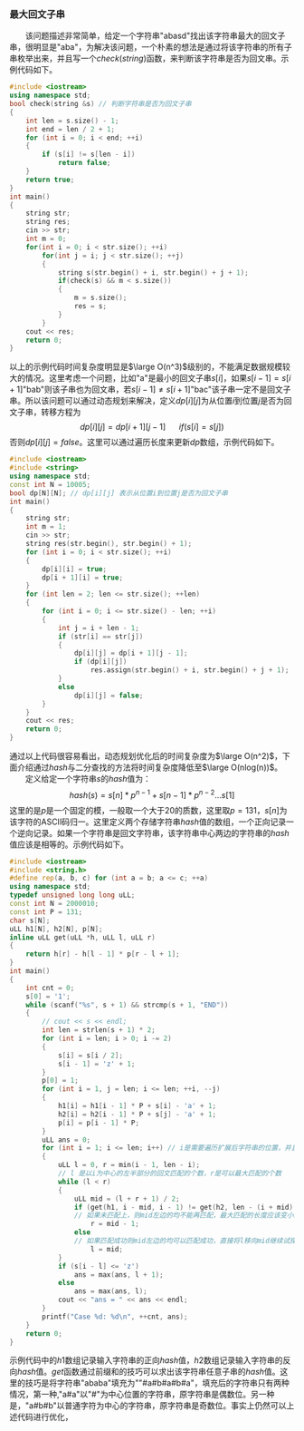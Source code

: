### 最大回文子串
&emsp;&emsp;该问题描述非常简单，给定一个字符串"abasd"找出该字符串最大的回文子串，很明显是"aba"，为解决该问题，一个朴素的想法是通过将该字符串的所有子串枚举出来，并且写一个$check(string)$函数，来判断该字符串是否为回文串。示例代码如下。
```cpp
#include <iostream>
using namespace std;
bool check(string &s) // 判断字符串是否为回文子串
{
    int len = s.size() - 1;
    int end = len / 2 + 1;
    for (int i = 0; i < end; ++i)
    {
        if (s[i] != s[len - i])
            return false;
    }
    return true;
}
int main()
{
    string str;
    string res;
    cin >> str;
    int m = 0;
    for(int i = 0; i < str.size(); ++i)
        for(int j = i; j < str.size(); ++j)
        {
            string s(str.begin() + i, str.begin() + j + 1);
            if(check(s) && m < s.size())
            {
                m = s.size();
                res = s;
            }
        }
    cout << res;
    return 0;
}
```
以上的示例代码时间复杂度明显是$\large O(n^3)$级别的，不能满足数据规模较大的情况。这里考虑一个问题，比如"a"是最小的回文子串$s[i]$，如果$s[i-1] = s[i+1]$"bab"则该子串也为回文串，若$s[i-1] \ne s[i+1]$"bac"该子串一定不是回文子串。所以该问题可以通过动态规划来解决，定义$dp[i][j]$为从位置$i$到位置$j$是否为回文子串，转移方程为
$$
dp[i][j] = dp[i+1][j-1]\ \ \ \ \ \ if(s[i] = s[j])
$$
否则$dp[i][j] = false$。这里可以通过遍历长度来更新$dp$数组，示例代码如下。
```cpp
#include <iostream>
#include <string>
using namespace std;
const int N = 10005;
bool dp[N][N]; // dp[i][j] 表示从位置i到位置j是否为回文子串
int main()
{
    string str;
    int m = 1;
    cin >> str;
    string res(str.begin(), str.begin() + 1);
    for (int i = 0; i < str.size(); ++i)
    {
        dp[i][i] = true;
        dp[i + 1][i] = true;
    }
    for (int len = 2; len <= str.size(); ++len)
    {
        for (int i = 0; i <= str.size() - len; ++i)
        {
            int j = i + len - 1;
            if (str[i] == str[j])
            {
                dp[i][j] = dp[i + 1][j - 1];
                if (dp[i][j])
                    res.assign(str.begin() + i, str.begin() + j + 1);
            }
            else
                dp[i][j] = false;
        }
    }
    cout << res;
    return 0;
}
```
通过以上代码很容易看出，动态规划优化后的时间复杂度为$\large O(n^2)$，下面介绍通过$hash$与二分查找的方法将时间复杂度降低至$\large O(nlog(n))$。
&emsp;&emsp;定义给定一个字符串$s$的$hash$值为：
$$
hash(s) = s[n]*p^{n-1}+s[n-1]*p^{n-2}...s[1]
$$
这里的是$p$是一个固定的模，一般取一个大于20的质数，这里取$p=131$，$s[n]$为该字符的ASCII码归一。这里定义两个存储字符串$hash$值的数组，一个正向记录一个逆向记录。如果一个字符串是回文字符串，该字符串中心两边的字符串的$hash$值应该是相等的。示例代码如下。
```cpp
#include <iostream>
#include <string.h>
#define rep(a, b, c) for (int a = b; a <= c; ++a)
using namespace std;
typedef unsigned long long uLL;
const int N = 2000010;
const int P = 131;
char s[N];
uLL h1[N], h2[N], p[N];
inline uLL get(uLL *h, uLL l, uLL r)
{
    return h[r] - h[l - 1] * p[r - l + 1];
}
int main()
{
    int cnt = 0;
    s[0] = '1';
    while (scanf("%s", s + 1) && strcmp(s + 1, "END"))
    {
        // cout << s << endl;
        int len = strlen(s + 1) * 2;
        for (int i = len; i > 0; i -= 2)
        {
            s[i] = s[i / 2];
            s[i - 1] = 'z' + 1;
        }
        p[0] = 1;
        for (int i = 1, j = len; i <= len; ++i, --j)
        {
            h1[i] = h1[i - 1] * P + s[i] - 'a' + 1;
            h2[i] = h2[i - 1] * P + s[j] - 'a' + 1;
            p[i] = p[i - 1] * P;
        }
        uLL ans = 0;
        for (int i = 1; i <= len; i++) // i是需要遍历扩展后字符串的位置，并且以该位置向两边伸展
        {
            uLL l = 0, r = min(i - 1, len - i);
            // l 是以i为中心的左半部分的回文匹配的个数，r是可以最大匹配的个数
            while (l < r)
            {
                uLL mid = (l + r + 1) / 2;
                if (get(h1, i - mid, i - 1) != get(h2, len - (i + mid) + 1, len - i))
                // 如果未匹配上，则mid左边的均不能再匹配，最大匹配的长度应该变小继续查找是否能匹配
                    r = mid - 1;
                else
                // 如果匹配成功则mid左边的均可以匹配成功，直接将l移向mid继续试探能否匹配
                    l = mid;
            }
            if (s[i - l] <= 'z')
                ans = max(ans, l + 1);
            else
                ans = max(ans, l);
            cout << "ans = " << ans << endl;
        }
        printf("Case %d: %d\n", ++cnt, ans);
    }
    return 0;
}
```
示例代码中的$h1$数组记录输入字符串的正向$hash$值，$h2$数组记录输入字符串的反向$hash$值。$get$函数通过前缀和的技巧可以求出该字符串任意子串的$hash$值。这里的技巧是将字符串"ababa"填充为""#a#b#a#b#a"，填充后的字符串只有两种情况，第一种,"a#a"以"#"为中心位置的字符串，原字符串是偶数位。另一种是，"a#b#b"以普通字符为中心的字符串，原字符串是奇数位。事实上仍然可以上述代码进行优化，